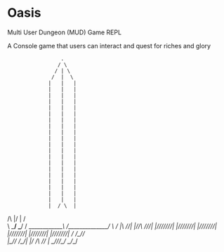 # Oasis
Multi User Dungeon (MUD)  Game REPL

A Console game that users can interact and quest for riches and glory

                     .
                    / \
                   / | \
                  /  |  \
                 |   |   |
                 |   |   |
                 |   |   |
                 |   |   |
                 |   |   |
                 |   |   |
                 |   |   |
                 |   |   |
                 |   |   |
                 |   |   |
                 |   |   |
                 |   |   |
                 |   |   |
                 |   |   |
                 |   |   |
                 |   |   |
                 |   |   |
                 |   |   |
                 |   |   |
                 |   |   |
                 |  / \  |
/\               |/     \|               /\
\ \_____________/         \_____________/ /
 \______________\         /______________/
                 \       /
                 |\\   //|
                 |//\ ///|
                 |///////|
                 |///////|
                 |///////|
                 |///////|
                 |///////|
                 |///////|
                / \/\_/\/ \
               |\_/\/ \/\_/|
               |/ \/\ /\/ \|
                \_/\/_\/\_/
                  \_/_\_/
